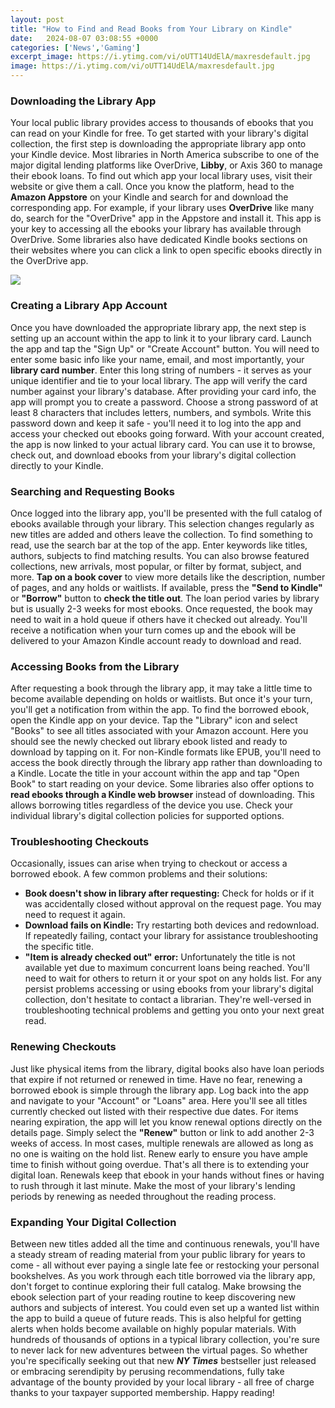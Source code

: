 ```yaml
---
layout: post
title: "How to Find and Read Books from Your Library on Kindle"
date:   2024-08-07 03:08:55 +0000
categories: ['News','Gaming']
excerpt_image: https://i.ytimg.com/vi/oUTT14UdElA/maxresdefault.jpg
image: https://i.ytimg.com/vi/oUTT14UdElA/maxresdefault.jpg
---
```


### Downloading the Library App
Your local public library provides access to thousands of ebooks that you can read on your Kindle for free. To get started with your library's digital collection, the first step is downloading the appropriate library app onto your Kindle device. 
Most libraries in North America subscribe to one of the major digital lending platforms like OverDrive, **Libby**, or Axis 360 to manage their ebook loans. To find out which app your local library uses, visit their website or give them a call. Once you know the platform, head to the **Amazon Appstore** on your Kindle and search for and download the corresponding app.
For example, if your library uses **OverDrive** like many do, search for the "OverDrive" app in the Appstore and install it. This app is your key to accessing all the ebooks your library has available through OverDrive. Some libraries also have dedicated Kindle books sections on their websites where you can click a link to open specific ebooks directly in the OverDrive app.

![](https://m.media-amazon.com/images/I/51eXjKw++lL.jpg)
### Creating a Library App Account
Once you have downloaded the appropriate library app, the next step is setting up an account within the app to link it to your library card. Launch the app and tap the "Sign Up" or "Create Account" button. 
You will need to enter some basic info like your name, email, and most importantly, your **library card number**. Enter this long string of numbers - it serves as your unique identifier and tie to your local library. The app will verify the card number against your library's database. 
After providing your card info, the app will prompt you to create a password. Choose a strong password of at least 8 characters that includes letters, numbers, and symbols. Write this password down and keep it safe - you'll need it to log into the app and access your checked out ebooks going forward. 
With your account created, the app is now linked to your actual library card. You can use it to browse, check out, and download ebooks from your library's digital collection directly to your Kindle.
### Searching and Requesting Books
Once logged into the library app, you'll be presented with the full catalog of ebooks available through your library. This selection changes regularly as new titles are added and others leave the collection. 
To find something to read, use the search bar at the top of the app. Enter keywords like titles, authors, subjects to find matching results. You can also browse featured collections, new arrivals, most popular, or filter by format, subject, and more. 
**Tap on a book cover** to view more details like the description, number of pages, and any holds or waitlists. If available, press the **"Send to Kindle"** or **"Borrow"** button to **check the title out**. The loan period varies by library but is usually 2-3 weeks for most ebooks. 
Once requested, the book may need to wait in a hold queue if others have it checked out already. You'll receive a notification when your turn comes up and the ebook will be delivered to your Amazon Kindle account ready to download and read.
### Accessing Books from the Library  
After requesting a book through the library app, it may take a little time to become available depending on holds or waitlists. But once it's your turn, you'll get a notification from within the app.
To find the borrowed ebook, open the Kindle app on your device. Tap the "Library" icon and select "Books" to see all titles associated with your Amazon account. Here you should see the newly checked out library ebook listed and ready to download by tapping on it. 
For non-Kindle formats like EPUB, you'll need to access the book directly through the library app rather than downloading to a Kindle. Locate the title in your account within the app and tap "Open Book" to start reading on your device.
Some libraries also offer options to **read ebooks through a Kindle web browser** instead of downloading. This allows borrowing titles regardless of the device you use. Check your individual library's digital collection policies for supported options.
### Troubleshooting Checkouts
Occasionally, issues can arise when trying to checkout or access a borrowed ebook. A few common problems and their solutions:
- **Book doesn't show in library after requesting:** Check for holds or if it was accidentally closed without approval on the request page. You may need to request it again. 
- **Download fails on Kindle:** Try restarting both devices and redownload. If repeatedly failing, contact your library for assistance troubleshooting the specific title.
- **"Item is already checked out" error:** Unfortunately the title is not available yet due to maximum concurrent loans being reached. You'll need to wait for others to return it or your spot on any holds list. 
For any persist problems accessing or using ebooks from your library's digital collection, don't hesitate to contact a librarian. They're well-versed in troubleshooting technical problems and getting you onto your next great read.
### Renewing Checkouts 
Just like physical items from the library, digital books also have loan periods that expire if not returned or renewed in time. Have no fear, renewing a borrowed ebook is simple through the library app. 
Log back into the app and navigate to your "Account" or "Loans" area. Here you'll see all titles currently checked out listed with their respective due dates. For items nearing expiration, the app will let you know renewal options directly on the details page.
Simply select the **"Renew"** button or link to add another 2-3 weeks of access. In most cases, multiple renewals are allowed as long as no one is waiting on the hold list. Renew early to ensure you have ample time to finish without going overdue.
That's all there is to extending your digital loan. Renewals keep that ebook in your hands without fines or having to rush through it last minute. Make the most of your library's lending periods by renewing as needed throughout the reading process.
### Expanding Your Digital Collection
Between new titles added all the time and continuous renewals, you'll have a steady stream of reading material from your public library for years to come - all without ever paying a single late fee or restocking your personal bookshelves. 
As you work through each title borrowed via the library app, don't forget to continue exploring their full catalog. Make browsing the ebook selection part of your reading routine to keep discovering new authors and subjects of interest.
You could even set up a wanted list within the app to build a queue of future reads. This is also helpful for getting alerts when holds become available on highly popular materials. With hundreds of thousands of options in a typical library collection, you're sure to never lack for new adventures between the virtual pages.
So whether you're specifically seeking out that new _**NY Times**_ bestseller just released or embracing serendipity by perusing recommendations, fully take advantage of the bounty provided by your local library - all free of charge thanks to your taxpayer supported membership. Happy reading!